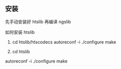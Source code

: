 ## 安装

先手动安装好 htslib 再编译 ngslib

如何安装 htslib

1. cd htslib/htscodecs
autoreconf -i
./configure
make

2. cd htslib

autoreconf -i
./configure
make



